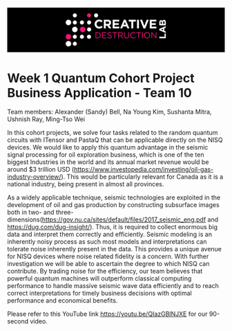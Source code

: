 ![CDL 2020 Cohort Project](../figures/CDL_logo.jpg)
# Week 1 Quantum Cohort Project Business Application - Team 10

Team members: Alexander (Sandy) Bell, Na Young Kim, Sushanta Mitra, Ushnish Ray, Ming-Tso Wei

In this cohort projects, we solve four tasks related to the random quantum circuits with ITensor and PastaQ that can be applicable directly on the NISQ devices. We would like to apply this quantum advantage in the seismic signal processing for oil exploration business, which is one of the ten biggest Industries in the world and its annual market revenue would be around $3 trillion USD (https://www.investopedia.com/investing/oil-gas-industry-overview/). This would be particularly relevant for Canada as it is a national industry, being present in almost all provinces.

As a widely applicable technique, seismic technologies are exploited in the development of oil and gas production by constructing subsurface images both in two- and three-dimensions(https://gov.nu.ca/sites/default/files/2017_seismic_eng.pdf and https://dug.com/dug-insight/). Thus, it is required to collect enormous big data and interpret them correctly and efficiently. Seismic modeling is an inherently noisy process as such most models and interpretations can tolerate noise inherently present in the data. This provides a unique avenue for NISQ devices where noise related fidelity is a concern. With further investigation we will be able to ascertain the degree to which NISQ can contribute. By trading noise for the efficiency, our team believes that powerful quantum machines will outperform classical computing performance to handle massive seismic wave data efficiently and to reach correct interpretations for timely business decisions with optimal performance and economical benefits.

Please refer to this YouTube link https://youtu.be/QIazGBlNJXE for our 90-second video.
